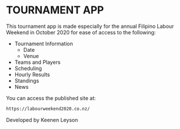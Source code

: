 # TOURNAMENT APP

This tournament app is made especially for the annual Filipino Labour Weekend in October 2020 for ease of access to the following:

* Tournament Information
  * Date
  * Venue
* Teams and Players
* Scheduling
* Hourly Results
* Standings
* News

You can access the published site at:

```sh
https://labourweekend2020.co.nz/
```

Developed by Keenen Leyson
